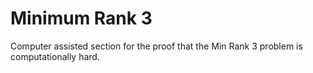 # Minimum Rank 3
Computer assisted section for the proof that the Min Rank 3 problem is computationally hard.
